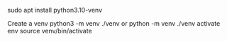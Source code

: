 sudo apt install python3.10-venv

Create a venv
python3 -m venv ./venv or python -m venv ./venv
activate env
source venv/bin/activate